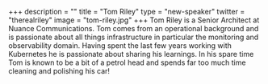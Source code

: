 +++
description = ""
title = "Tom Riley"
type = "new-speaker"
twitter = "therealriley"
image = "tom-riley.jpg"
+++
Tom Riley is a Senior Architect at Nuance Communications. Tom comes from an operational background and is passionate about all things infrastructure in particular the monitoring and observability domain. Having spent the last few years working with Kubernetes he is passionate about sharing his learnings. In his spare time Tom is known to be a bit of a petrol head and spends far too much time cleaning and polishing his car!